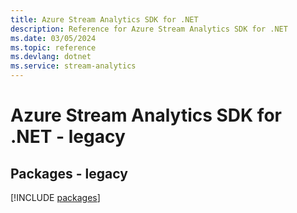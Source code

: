```yaml
---
title: Azure Stream Analytics SDK for .NET
description: Reference for Azure Stream Analytics SDK for .NET
ms.date: 03/05/2024
ms.topic: reference
ms.devlang: dotnet
ms.service: stream-analytics
---
```

# Azure Stream Analytics SDK for .NET - legacy
## Packages - legacy
[!INCLUDE [packages](stream-analytics-index.md)]